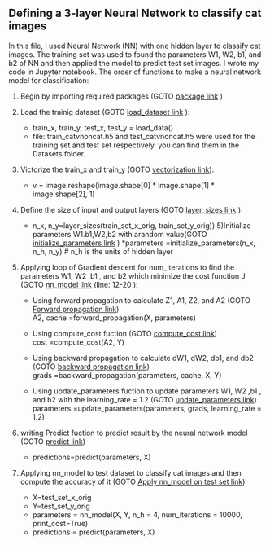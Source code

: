 ## Defining a 3-layer Neural Network to classify cat images<br />

In this file, I used Neural Network (NN) with one hidden layer to classify cat images. The training set was used to found the parameters W1, W2, b1, and b2 of NN and then applied the model to predict test set images. I wrote my code in Jupyter notebook. The order of functions to make a neural network model for classification:

1) Begin by importing required packages (GOTO [package link](https://github.com/Afsaneh-Karami/Neural-Networks-and-Deep-Learning/blob/main/Image%20classification%20using%20neural%20network%20with%20one%20hidden%20layer/import%20package) )
2) Load the trainig dataset (GOTO [load_dataset link](https://github.com/Afsaneh-Karami/Neural-Networks-and-Deep-Learning/blob/main/Image%20classification%20using%20neural%20network%20with%20one%20hidden%20layer/load%20data) ): 
   * train_x, train_y, test_x, test_y = load_data()
   * file: train_catvnoncat.h5 and test_catvnoncat.h5 were used for the training set and test set respectively. you can find them in the Datasets folder.
3) Victorize the train_x and train_y (GOTO [vectorization link](https://github.com/Afsaneh-Karami/Neural-Networks-and-Deep-Learning/blob/main/Image%20classification%20using%20neural%20network%20with%20one%20hidden%20layer/vectorization )):
   * v = image.reshape(image.shape[0] * image.shape[1] * image.shape[2], 1)
     
4) Define the size of input and output layers (GOTO [layer_sizes link](https://github.com/Afsaneh-Karami/Neural-Networks-and-Deep-Learning/blob/main/Image%20classification%20using%20neural%20network%20with%20one%20hidden%20layer/layer_sizes) ): 
   * n_x, n_y=layer_sizes(train_set_x_orig, train_set_y_orig))
5)Initialize parameters W1.b1,W2,b2 with arandom value(GOTO [initialize_parameters link](https://github.com/Afsaneh-Karami/Neural-Networks-and-Deep-Learning/blob/main/Image%20classification%20using%20neural%20network%20with%20one%20hidden%20layer/initialize_parameters) )
   *parameters =initialize_parameters(n_x, n_h, n_y) # n_h is the units of hidden layer
  

6) Applying loop of Gradient descent for num_iterations to find the parameters W1, W2 ,b1 , and b2 which minimize the cost function J (GOTO [nn_model link](https://github.com/Afsaneh-Karami/Neural-Networks-and-Deep-Learning/blob/main/Image%20classification%20using%20neural%20network%20with%20one%20hidden%20layer/neural%20network%20model) (line: 12-20 ): 
   * Using forward propagation to calculate Z1, A1, Z2, and A2 (GOTO [Forward propagation link](https://github.com/Afsaneh-Karami/Neural-Networks-and-Deep-Learning/blob/main/Image%20classification%20using%20neural%20network%20with%20one%20hidden%20layer/forward%20propagation ))<br />
     A2, cache =forward_propagation(X, parameters)
   
     
     
   * Using compute_cost fuction (GOTO [compute_cost link](https://github.com/Afsaneh-Karami/Neural-Networks-and-Deep-Learning/blob/main/Image%20classification%20using%20neural%20network%20with%20one%20hidden%20layer/compute%20cost ))<br />
     cost =compute_cost(A2, Y)

     
   * Using backward propagation to calculate dW1, dW2, db1, and db2 (GOTO [backward propagation link](https://github.com/Afsaneh-Karami/Neural-Networks-and-Deep-Learning/blob/main/Image%20classification%20using%20neural%20network%20with%20one%20hidden%20layer/backward%20propagation ))<br />
     grads =backward_propagation(parameters, cache, X, Y)
   * Using update_parameters fuction to update parameters W1, W2 ,b1 , and b2 with the learning_rate = 1.2 (GOTO [update_parameters link](https://github.com/Afsaneh-Karami/Neural-Networks-and-Deep-Learning/blob/main/Image%20classification%20using%20neural%20network%20with%20one%20hidden%20layer/update_parameters ))<br />
     parameters =update_parameters(parameters, grads, learning_rate = 1.2)
7) writing Predict fuction to predict result by the neural network model (GOTO [predict link](https://github.com/Afsaneh-Karami/Neural-Networks-and-Deep-Learning/blob/main/Image%20classification%20using%20neural%20network%20with%20one%20hidden%20layer/predict))<br />
    * predictions=predict(parameters, X)
8) Applying nn_model to test dataset to classify cat images and then compute the accuracy of it (GOTO [Apply nn_model on test set link](https://github.com/Afsaneh-Karami/Neural-Networks-and-Deep-Learning/blob/main/Image%20classification%20using%20neural%20network%20with%20one%20hidden%20layer/test%20nn_model%20on%20test%20set))<br />
     * X=test_set_x_orig<br />
     * Y=test_set_y_orig<br />
    * parameters = nn_model(X, Y, n_h = 4, num_iterations = 10000, print_cost=True)<br />
    * predictions = predict(parameters, X)<br />
  

    

